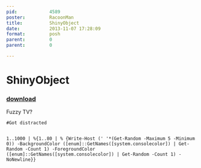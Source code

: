 ```yaml
---
pid:            4589
poster:         RacoonMan
title:          ShinyObject
date:           2013-11-07 17:28:09
format:         posh
parent:         0
parent:         0

---
```


# ShinyObject

### [download](4589.ps1)

Fuzzy TV?		

```posh
#Got distracted


1..1000 | %{1..80 | % {Write-Host (' '*(Get-Random -Maximum 5 -Minimum 0)) -BackgroundColor ([enum]::GetNames([system.consolecolor]) | Get-Random -Count 1) -ForegroundColor ([enum]::GetNames([system.consolecolor]) | Get-Random -Count 1) -NoNewline}}
```
